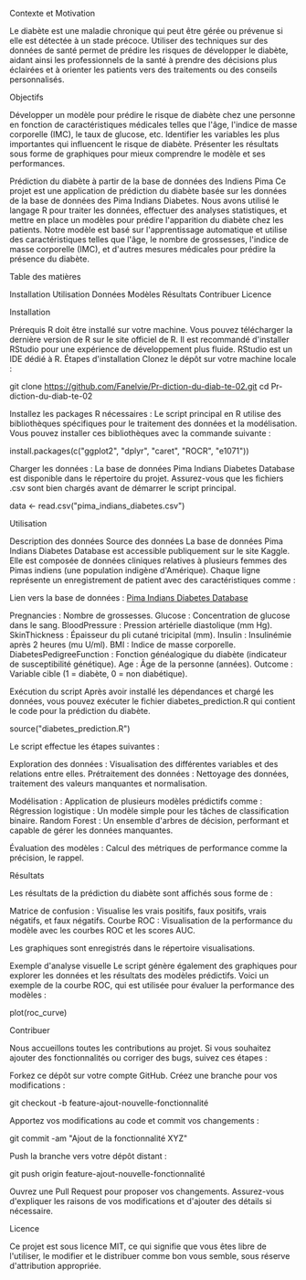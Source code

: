 Contexte et Motivation

Le diabète est une maladie chronique qui peut être gérée ou prévenue si elle est détectée à un stade précoce. Utiliser des techniques sur des données de santé permet de prédire les risques de développer le diabète, aidant ainsi les professionnels de la santé à prendre des décisions plus éclairées et à orienter les patients vers des traitements ou des conseils personnalisés.


Objectifs


Développer un modèle pour prédire le risque de diabète chez une personne en fonction de caractéristiques médicales telles que l'âge, l'indice de masse corporelle (IMC), le taux de glucose, etc.
Identifier les variables les plus importantes qui influencent le risque de diabète.
Présenter les résultats sous forme de graphiques pour mieux comprendre le modèle et ses performances.


Prédiction du diabète à partir de la base de données des Indiens Pima
Ce projet est une application de prédiction du diabète basée sur les données de la base de données des Pima Indians Diabetes. Nous avons utilisé le langage R pour traiter les données, effectuer des analyses statistiques, et mettre en place un modèles pour prédire l'apparition du diabète chez les patients. Notre modèle est basé sur l'apprentissage automatique et utilise des caractéristiques telles que l'âge, le nombre de grossesses, l'indice de masse corporelle (IMC), et d'autres mesures médicales pour prédire la présence du diabète.

Table des matières

Installation
Utilisation
Données
Modèles 
Résultats
Contribuer
Licence

Installation

Prérequis
R doit être installé sur votre machine. Vous pouvez télécharger la dernière version de R sur le site officiel de R.
Il est recommandé d'installer RStudio pour une expérience de développement plus fluide. RStudio est un IDE dédié à R.
Étapes d'installation
Clonez le dépôt sur votre machine locale :

git clone https://github.com/Fanelvie/Pr-diction-du-diab-te-02.git
cd Pr-diction-du-diab-te-02


Installez les packages R nécessaires :
Le script principal en R utilise des bibliothèques spécifiques pour le traitement des données et la modélisation. Vous pouvez installer ces bibliothèques avec la commande suivante :

install.packages(c("ggplot2", "dplyr", "caret", "ROCR", "e1071"))


Charger les données :
La base de données Pima Indians Diabetes Database est disponible dans le répertoire du projet. Assurez-vous que les fichiers .csv sont bien chargés avant de démarrer le script principal.

data <- read.csv("pima_indians_diabetes.csv")


Utilisation


Description des données
Source des données
La base de données Pima Indians Diabetes Database est accessible publiquement sur le site Kaggle. Elle est composée de données cliniques relatives à plusieurs femmes des Pimas indiens (une population indigène d'Amérique). Chaque ligne représente un enregistrement de patient avec des caractéristiques comme :

Lien vers la base de données : [Pima Indians Diabetes Database](https://www.kaggle.com/datasets/uciml/pima-indians-diabetes-database)


Pregnancies : Nombre de grossesses.
Glucose : Concentration de glucose dans le sang.
BloodPressure : Pression artérielle diastolique (mm Hg).
SkinThickness : Épaisseur du pli cutané tricipital (mm).
Insulin : Insulinémie après 2 heures (mu U/ml).
BMI : Indice de masse corporelle.
DiabetesPedigreeFunction : Fonction généalogique du diabète (indicateur de susceptibilité génétique).
Age : Âge de la personne (années).
Outcome : Variable cible (1 = diabète, 0 = non diabétique).


Exécution du script
Après avoir installé les dépendances et chargé les données, vous pouvez exécuter le fichier diabetes_prediction.R qui contient le code pour la prédiction du diabète.

source("diabetes_prediction.R")

Le script effectue les étapes suivantes :

Exploration des données : Visualisation des différentes variables et des relations entre elles.
Prétraitement des données : Nettoyage des données, traitement des valeurs manquantes et normalisation.

Modélisation : Application de plusieurs modèles prédictifs comme :
Régression logistique : Un modèle simple pour les tâches de classification binaire.
Random Forest : Un ensemble d'arbres de décision, performant et capable de gérer les données manquantes.

Évaluation des modèles : Calcul des métriques de performance comme la précision, le rappel.

Résultats

Les résultats de la prédiction du diabète sont affichés sous forme de :

Matrice de confusion : Visualise les vrais positifs, faux positifs, vrais négatifs, et faux négatifs.
Courbe ROC : Visualisation de la performance du modèle avec les courbes ROC et les scores AUC.

Les graphiques sont enregistrés dans le répertoire visualisations.

Exemple d'analyse visuelle
Le script génère également des graphiques pour explorer les données et les résultats des modèles prédictifs. Voici un exemple de la courbe ROC, qui est utilisée pour évaluer la performance des modèles :

plot(roc_curve)


Contribuer

Nous accueillons toutes les contributions au projet. Si vous souhaitez ajouter des fonctionnalités ou corriger des bugs, suivez ces étapes :

Forkez ce dépôt sur votre compte GitHub.
Créez une branche pour vos modifications :

git checkout -b feature-ajout-nouvelle-fonctionnalité

Apportez vos modifications au code et commit vos changements :

git commit -am "Ajout de la fonctionnalité XYZ"

Push la branche vers votre dépôt distant :

git push origin feature-ajout-nouvelle-fonctionnalité

Ouvrez une Pull Request pour proposer vos changements. Assurez-vous d'expliquer les raisons de vos modifications et d'ajouter des détails si nécessaire.

Licence

Ce projet est sous licence MIT, ce qui signifie que vous êtes libre de l'utiliser, le modifier et le distribuer comme bon vous semble, sous réserve d'attribution appropriée. 
